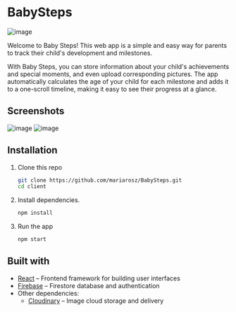 # BabySteps

![image](https://user-images.githubusercontent.com/105861220/206760029-35352bfb-063b-4d54-8ceb-078a8ed75aee.png)

Welcome to Baby Steps! This web app is a simple and easy way for parents to track their child's development and milestones.

With Baby Steps, you can store information about your child's achievements and special moments, and even upload corresponding pictures. The app automatically calculates the age of your child for each milestone and adds it to a one-scroll timeline, making it easy to see their progress at a glance.

## Screenshots

![image](https://user-images.githubusercontent.com/105861220/206760056-25dbd64a-6f99-4419-a632-9a0f623fb207.png)
![image](https://user-images.githubusercontent.com/105861220/206760101-140fa1e2-dd11-4087-8f60-7be3a73ab908.png)

## Installation

1. Clone this repo

   ```bash
   git clone https://github.com/mariarosz/BabySteps.git
   cd client
   ```

2. Install dependencies.

   ```bash
   npm install
   ```

3. Run the app

   ```bash
   npm start
   ```

## Built with

- [React](https://github.com/facebook/react) – Frontend framework for building user interfaces
- [Firebase](https://firebase.google.com/) – Firestore database and authentication
- Other dependencies:
  - [Cloudinary](https://cloudinary.com/) – Image cloud storage and delivery
